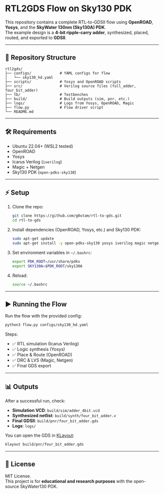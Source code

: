 # RTL2GDS Flow on Sky130 PDK

This repository contains a complete RTL-to-GDSII flow using **OpenROAD**, **Yosys**, and the **SkyWater 130nm (Sky130A) PDK**.  
The example design is a **4-bit ripple-carry adder**, synthesized, placed, routed, and exported to **GDSII**.

---

## 📂 Repository Structure

```
rtl2gds/
├── configs/             # YAML configs for flow
│   └── sky130_hd.yaml
├── scripts/             # Yosys and OpenROAD scripts
├── src/                 # Verilog source files (full_adder, four_bit_adder)
├── tb/                  # Testbenches
├── build/               # Build outputs (sim, pnr, etc.)
├── logs/                # Logs from Yosys, OpenROAD, Magic
├── flow.py              # Flow driver script
└── README.md
```

---

## 🛠️ Requirements

- Ubuntu 22.04+ (WSL2 tested)
- OpenROAD  
- Yosys  
- Icarus Verilog (`iverilog`)  
- Magic + Netgen  
- Sky130 PDK (`open-pdks-sky130`)  

---

## ⚡ Setup

1. Clone the repo:
   ```bash
   git clone https://github.com/g0utam/rtl-to-gds.git
   cd rtl-to-gds
   ```

2. Install dependencies (OpenROAD, Yosys, etc.) and Sky130 PDK:
   ```bash
   sudo apt-get update
   sudo apt-get install -y open-pdks-sky130 yosys iverilog magic netgen klayout
   ```

3. Set environment variables in `~/.bashrc`:
   ```bash
   export PDK_ROOT=/usr/share/pdks
   export SKY130A=$PDK_ROOT/sky130A
   ```

4. Reload:
   ```bash
   source ~/.bashrc
   ```

---

## ▶️ Running the Flow

Run the flow with the provided config:

```bash
python3 flow.py configs/sky130_hd.yaml
```

Steps:
- ✅ RTL simulation (Icarus Verilog)  
- ✅ Logic synthesis (Yosys)  
- ✅ Place & Route (OpenROAD)  
- ✅ DRC & LVS (Magic, Netgen)  
- ✅ Final GDS export  

---

## 📊 Outputs

After a successful run, check:

- **Simulation VCD**: `build/sim/adder_4bit.vcd`  
- **Synthesized netlist**: `build/synth/four_bit_adder.v`  
- **Final GDSII**: `build/pnr/four_bit_adder.gds`  
- **Logs**: `logs/`  

You can open the GDS in [KLayout](https://www.klayout.de/):

```bash
klayout build/pnr/four_bit_adder.gds
```

---

## 📜 License

MIT License.  
This project is for **educational and research purposes** with the open-source SkyWater130 PDK.
